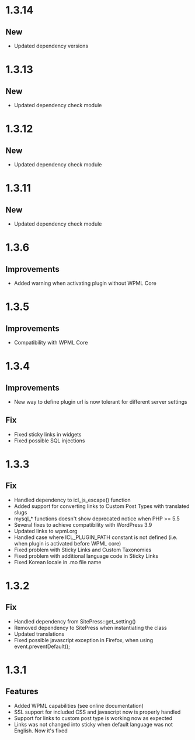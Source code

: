 # 1.3.14

## New
* Updated dependency versions

# 1.3.13

## New
* Updated dependency check module

# 1.3.12

## New
* Updated dependency check module

# 1.3.11

## New
* Updated dependency check module

# 1.3.6

## Improvements
* Added warning when activating plugin without WPML Core

# 1.3.5

## Improvements
* Compatibility with WPML Core

# 1.3.4

## Improvements
* New way to define plugin url is now tolerant for different server settings

## Fix
* Fixed sticky links in widgets
* Fixed possible SQL injections

# 1.3.3

## Fix
* Handled dependency to icl_js_escape() function
* Added support for converting links to Custom Post Types with translated slugs
* mysql_* functions doesn't show deprecated notice when PHP >= 5.5
* Several fixes to achieve compatibility with WordPress 3.9
* Updated links to wpml.org
* Handled case where ICL_PLUGIN_PATH constant is not defined (i.e. when plugin is activated before WPML core)
* Fixed problem with Sticky Links and Custom Taxonomies
* Fixed problem with additional language code in Sticky Links
* Fixed Korean locale in .mo file name

# 1.3.2

## Fix
* Handled dependency from SitePress::get_setting()
* Removed dependency to SitePress when instantiating the class
* Updated translations
* Fixed possible javascript exception in Firefox, when using event.preventDefault();

# 1.3.1

## Features
* Added WPML capabilities (see online documentation)
* SSL support for included CSS and javascript now is properly handled
* Support for links to custom post type is working now as expected
* Links was not changed into sticky when default language was not English. Now it's fixed
